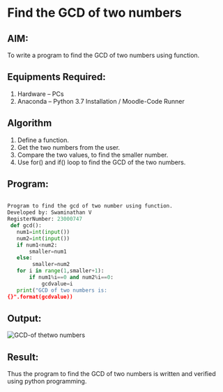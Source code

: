 # Find the GCD of two numbers

## AIM:
To write a program to find the GCD of two numbers using function.

## Equipments Required:
1. Hardware – PCs
2. Anaconda – Python 3.7 Installation / Moodle-Code Runner

## Algorithm
1. Define a function.
2. Get the two numbers from the user.
3. Compare the two values, to find the smaller number.
4. Use for() and if() loop to find the GCD of the two numbers.

## Program:
```python

Program to find the gcd of two number using function.
Developed by: Swaminathan V
RegisterNumber: 23000747
 def gcd():
   num1=int(input())
   num2=int(input())
   if num1<num2:
       smaller=num1
   else:
        smaller=num2
   for i in range(1,smaller+1):
       if num1%i==0 and num2%i==0:
           gcdvalue=i
   print("GCD of two numbers is:
{}".format(gcdvalue))

```

## Output:
![GCD-of thetwo numbers](https://github.com/SwaminathanV23000747/GCD-of-two-numbers/assets/148931113/a656bd34-3787-4e21-92e3-3f04ceeac47d)



## Result:
Thus the program to find the GCD of two numbers is written and verified using python programming.
